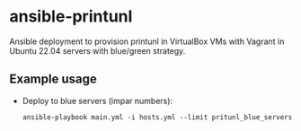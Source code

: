 # ansible-printunl
Ansible deployment to provision printunl in VirtualBox VMs with Vagrant in Ubuntu 22.04 servers with blue/green strategy.

## Example usage

- Deploy to blue servers (impar numbers):

    `ansible-playbook main.yml -i hosts.yml --limit pritunl_blue_servers`
